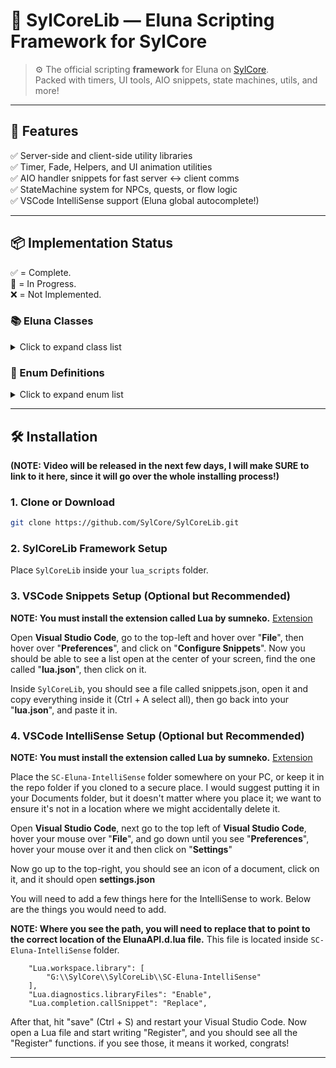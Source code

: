 # 🧠 SylCoreLib — Eluna Scripting Framework for SylCore

> ⚙️ The official scripting **framework** for Eluna on [SylCore](https://sylcore.org).  
> Packed with timers, UI tools, AIO snippets, state machines, utils, and more!

---

## 🔧 Features

✅ Server-side and client-side utility libraries    
✅ Timer, Fade, Helpers, and UI animation utilities  
✅ AIO handler snippets for fast server ↔ client comms  
✅ StateMachine system for NPCs, quests, or flow logic    
✅ VSCode IntelliSense support (Eluna global autocomplete!)

---

## 📦 Implementation Status

✅ = Complete.   
🚧 = In Progress.   
❌ = Not Implemented.   

### 📚 Eluna Classes
<details>
    <summary>Click to expand class list</summary>
    
| Class                | Status | Notes               |
| -------------------- | ------ | ------------------- |
| `Achievement`        | ✅      | Implemented         |
| `Corpse`             | ✅      | Implemented         |
| `Group`              | ✅      | Implemented         |
| `Aura`               | ✅      | Implemented 			|
| `BattleGround`       | ❌      | Not implemented yet |
| `ChatHandler`        | ✅      | Implemented			|
| `Creature`           | ❌      | Not implemented yet |
| `ElunaQuery`         | ❌      | Not implemented yet |
| `GameObject`         | ✅      | Implemented		    |
| `GemPropertiesEntry` | ✅      | Implemented 			|
| `Global`             | 🚧      | In progess          |
| `Guild`              | ❌      | Not implemented yet |
| `Item`               | 🚧      | In progess          |
| `ItemTemplate`       | ❌      | Not implemented yet |
| `Map`                | ✅      | Implemented		 	|
| `Object`             | 🚧      | In progess          |
| `Player`             | 🚧      | In progess          |
| `Quest`              | ✅      | Implemented 			|
| `Roll`               | ✅      | Implemented		 	|
| `Spell`              | ❌      | Not implemented yet |
| `SpellEntry`         | ❌      | Not implemented yet |
| `SpellInfo`          | ❌      | Not implemented yet |
| `Ticket`             | ❌      | Not implemented yet |
| `Unit`               | 🚧      | In progess          |
| `Vehicle`            | ✅      | Implemented			|
| `WorldObject`        | 🚧      | In progess          |
| `WorldPacket`        | 🚧      | In progess          |
</details>

### 🎯 Enum Definitions

<details>
<summary>Click to expand enum list</summary>

| Enum                | Status | Notes                                 |
|---------------------|--------|----------------------------------------|
| `GroupType`         | ✅     | Used in group:GetType()                |
| `QuestFlags`        | ✅     | Used in quest:GetFlags()               |
| `GroupMemberFlags`  | ✅     | Bitflag for group roles                |
| `ItemSlot`          | ❌     | Player equipment slot indexing         |
| `ChatMsgType`       | ❌     | Partial: say, yell, whisper supported  |
| `SpellSchools`      | ❌     | Not implemented yet                    |
| `TeamId`            | ✅     | Used in map:GetPlayers()               |
| `WeatherType`       | ✅		| Used in map:SetWeather()          	|
| `RollMask`       	  | ✅		| Used in roll:GetRollVoteMask()        |
| `RollVote`	      | ✅		| Used in roll:GetPlayerVote()          |
| `GOState`	      	  | ✅		| Used in gameobject:GetGoState()       |
| `LootState`	      | ✅		| Used in gameobject:GetLootState())    |

</details>


---

## 🛠️ Installation

**(NOTE: Video will be released in the next few days, I will make SURE to link to it here, since it will go over the whole installing process!)**

### 1. Clone or Download
```bash
git clone https://github.com/SylCore/SylCoreLib.git
```


### 2. SylCoreLib Framework Setup
Place `SylCoreLib` inside your `lua_scripts` folder.


### 3. VSCode Snippets Setup (Optional but Recommended)
**NOTE: You must install the extension called **Lua** by **sumneko**.**
[Extension](https://marketplace.visualstudio.com/items?itemName=sumneko.lua)

Open **Visual Studio Code**, go to the top-left and hover over "**File**", then hover over "**Preferences**", and click on "**Configure Snippets**".
Now you should be able to see a list open at the center of your screen, find the one called "**lua.json**", then click on it.

Inside `SylCoreLib`, you should see a file called snippets.json, open it and copy everything inside it (Ctrl + A select all), then go back into your "**lua.json**", and paste it in.


### 4. VSCode IntelliSense Setup (Optional but Recommended)
**NOTE: You must install the extension called **Lua** by **sumneko**.**
[Extension](https://marketplace.visualstudio.com/items?itemName=sumneko.lua)

Place the `SC-Eluna-IntelliSense` folder somewhere on your PC, or keep it in the repo folder if you cloned to a secure place.
I would suggest putting it in your Documents folder, but it doesn't matter where you place it; we want to ensure it's not in a location where we might accidentally delete it.

Open **Visual Studio Code**, next go to the top left of **Visual Studio Code**, hover your mouse over "**File**", and go down until you see "**Preferences**", hover your mouse over it and then click on "**Settings**"

Now go up to the top-right, you should see an icon of a document, click on it, and it should open **settings.json**

You will need to add a few things here for the IntelliSense to work. Below are the things you would need to add.

**NOTE: Where you see the path, you will need to replace that to point to the correct location of the ElunaAPI.d.lua file.**
This file is located inside `SC-Eluna-IntelliSense` folder.

```plaintext
    "Lua.workspace.library": [
        "G:\\SylCore\\SylCoreLib\\SC-Eluna-IntelliSense"
    ],
    "Lua.diagnostics.libraryFiles": "Enable",
    "Lua.completion.callSnippet": "Replace",

```

After that, hit "save" (Ctrl + S) and restart your Visual Studio Code. Now open a Lua file and start writing "Register", and you should see all the "Register" functions. if you see those, it means it worked, congrats!

---

